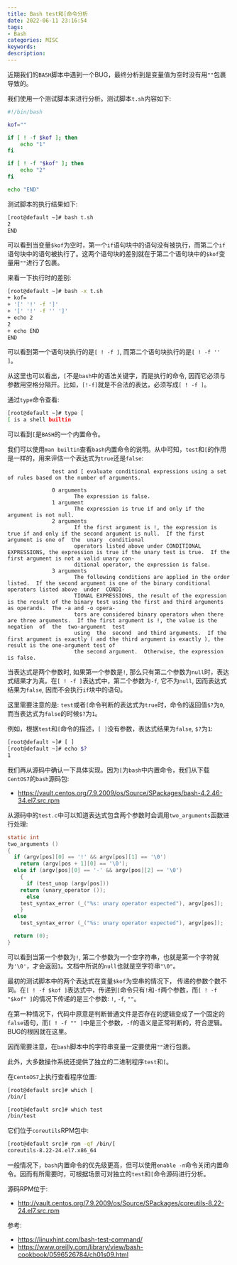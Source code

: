 ```yaml
---
title: Bash test和[命令分析
date: 2022-06-11 23:16:54
tags:
- Bash
categories: MISC
keywords:
description:
---
```

近期我们的`BASH`脚本中遇到一个BUG，最终分析到是变量值为空时没有用`""`包裹导致的。

我们使用一个测试脚本来进行分析。测试脚本`t.sh`内容如下:
```bash
#!/bin/bash

kof=""

if [ ! -f $kof ]; then
    echo "1"
fi

if [ ! -f "$kof" ]; then
    echo "2"
fi

echo "END"
```

测试脚本的执行结果如下:
```bash
[root@default ~]# bash t.sh
2
END
```

可以看到当变量`$kof`为空时，第一个`if`语句块中的语句没有被执行，而第二个`if`语句块中的语句被执行了。这两个语句块的差别就在于第二个语句块中的`$kof`变量用`""`进行了包裹。

<!--more-->

来看一下执行时的差别:
```bash
[root@default ~]# bash -x t.sh
+ kof=
+ '[' '!' -f ']'
+ '[' '!' -f '' ']'
+ echo 2
2
+ echo END
END
```

可以看到第一个语句块执行的是`[ ! -f ]`, 而第二个语句块执行的是`[ ! -f '' ]`。

从这里也可以看出，`[`不是`bash`中的语法关键字，而是执行的命令, 因而它必须与参数用空格分隔开。比如，`[!-f]`就是不合法的表达，必须写成`[ ! -f ]`。

通过`type`命令查看:
```bash
[root@default ~]# type [
[ is a shell builtin
```
可以看到`[`是`BASH`的一个内置命令。

我们可以使用`man builtin`查看`bash`内置命令的说明。从中可知，`test`和`[`的作用是一样的，用来评估一个表达式为`true`还是`false`:
```plain
              test and [ evaluate conditional expressions using a set of rules based on the number of arguments.

              0 arguments
                     The expression is false.
              1 argument
                     The expression is true if and only if the argument is not null.
              2 arguments
                     If the first argument is !, the expression is true if and only if the second argument is null.  If the first argument is one of  the  unary  conditional
                     operators listed above under CONDITIONAL EXPRESSIONS, the expression is true if the unary test is true.  If the first argument is not a valid unary con‐
                     ditional operator, the expression is false.
              3 arguments
                     The following conditions are applied in the order listed.  If the second argument is one of the binary conditional operators listed above  under  CONDI‐
                     TIONAL EXPRESSIONS, the result of the expression is the result of the binary test using the first and third arguments as operands.  The -a and -o opera‐
                     tors are considered binary operators when there are three arguments.  If the first argument is !, the value is the negation  of  the  two-argument  test
                     using  the  second  and third arguments.  If the first argument is exactly ( and the third argument is exactly ), the result is the one-argument test of
                     the second argument.  Otherwise, the expression is false.
```

当表达式是两个参数时, 如果第一个参数是`!`, 那么只有第二个参数为`null`时，表达式结果才为真。在`[ ! -f ]`表达式中，第二个参数为`-f`, 它不为`null`, 因而表达式结果为`false`, 因而不会执行`if`块中的语句。

这里需要注意的是: `test`或者`[`命令判断的表达式为`true`时，命令的返回值`$?`为`0`, 而当表达式为`false`的时候`$?`为`1`。

例如，根据`test`和`[`命令的描述，`[ ]`没有参数，表达式结果为`false`, `$?`为`1`:
```bash
[root@default ~]# [ ]
[root@default ~]# echo $?
1
```

我们再从源码中确认一下具体实现。因为`[`为`bash`中内置命令，我们从下载`CentOS7`的`bash`源码包:

* https://vault.centos.org/7.9.2009/os/Source/SPackages/bash-4.2.46-34.el7.src.rpm

从源码中的`test.c`中可以知道表达式包含两个参数时会调用`two_arguments`函数进行处理:
```c
static int
two_arguments ()
{
  if (argv[pos][0] == '!' && argv[pos][1] == '\0')
    return (argv[pos + 1][0] == '\0');
  else if (argv[pos][0] == '-' && argv[pos][2] == '\0')
    {
      if (test_unop (argv[pos]))
    return (unary_operator ());
      else
    test_syntax_error (_("%s: unary operator expected"), argv[pos]);
    }
  else
    test_syntax_error (_("%s: unary operator expected"), argv[pos]);

  return (0);
}
```

可以看到当第一个参数为`!`, 第二个参数为一个空字符串，也就是第一个字符就为`'\0'`，才会返回`1`。文档中所说的`null`也就是空字符串`"\0"`。

最初的测试脚本中的两个表达式在变量`$kof`为空串的情况下， 传递的参数个数不同。在`[ ! -f $kof ]`表达式中，传递到`[`命令只有`!`和`-f`两个参数，而`[ ! -f "$kof" ]`的情况下传递的是三个参数: `!`, `-f`, `""`。

在第一种情况下，代码中原意是判断普通文件是否存在的逻辑变成了一个固定的`false`语句，而`[ ! -f "" ]`中是三个参数，`-f`的语义是正常判断的，符合逻辑。BUG的根因就在这里。

因而需要注意，在`bash`脚本中的字符串变量一定要使用`""`进行包裹。

此外，大多数操作系统还提供了独立的二进制程序`test`和`[`。

在`CentoOS7`上执行查看程序位置:
```bash
[root@default src]# which [
/bin/[
```

```bash
[root@default src]# which test
/bin/test
```

它们位于`coreutils`RPM包中:
```bash
[root@default src]# rpm -qf /bin/[
coreutils-8.22-24.el7.x86_64
```

一般情况下，`bash`内置命令的优先级更高，但可以使用`enable -n`命令关闭内置命令。因而有所需要时，可根据场景可对独立的`test`和`[`命令源码进行分析。

源码RPM位于:

* http://vault.centos.org/7.9.2009/os/Source/SPackages/coreutils-8.22-24.el7.src.rpm

参考:
* https://linuxhint.com/bash-test-command/
* https://www.oreilly.com/library/view/bash-cookbook/0596526784/ch01s09.html
